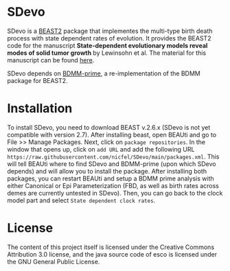 # SDevo


SDevo is a [BEAST2](http://beast2.org) package that implementes the multi-type birth death process with state dependent rates of evolution. It provides the BEAST2 code for the manuscript **State-dependent evolutionary models reveal modes of solid tumor growth** by Lewinsohn et al. The material for this manuscript can be found [here](https://github.com/blab/spatial-tumor-phylodynamics).

SDevo depends on [BDMM-prime](https://github.com/tgvaughan/BDMM-Prime), a re-implementation of the BDMM package for BEAST2. 


# Installation

To install SDevo, you need to download BEAST v.2.6.x (SDevo is not yet compatible with version 2.7).
After installing beast, open BEAUti and go to File >> Manage Packages. Next, click on `package repositories`.
In the window that opens up, click on `add URL` and add the following URL
 `https://raw.githubusercontent.com/nicfel/SDevo/main/packages.xml`. This will tell BEAUti where to find SDevo and BDMM-prime (upon which SDevo depends) and will allow you to install the package.
 After installing both packages, you can restart BEAUti and setup a BDMM prime analysis with either Canonical or Epi Parameterization (FBD, as well as birth rates across demes are currently untested in SDevo).
 Then, you can go back to the clock model part and select `State dependent clock rates`. 


# License

The content of this project itself is licensed under the Creative Commons Attribution 3.0 license, and the java source code of esco is licensed under the GNU General Public License.
